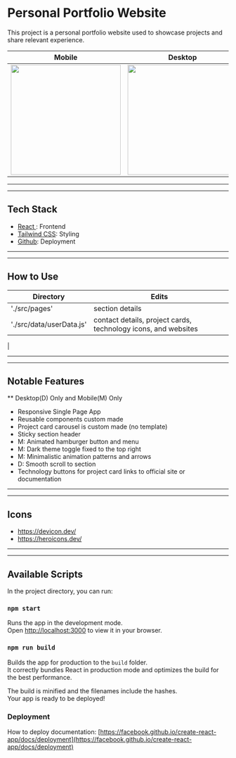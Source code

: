 # Personal Portfolio Website

This project is a personal portfolio website used to showcase projects and share relevant experience. 

<!-- ![Mobile Gif](https://i.imgur.com/dmuO8TZ.gif|width=100px)
![Desktop static](https://i.imgur.com/hl8ZE66.png)
![Mobile static](https://i.imgur.com/b6vD8SZ.png) -->


| Mobile | Desktop |
| ----------- | ----------- |
| <img src="https://i.imgur.com/SuLJh70.gif" width="250px"/> | <img src="https://i.imgur.com/8v3okP7.gif" width="250px"/> |


<!-- <img src="https://i.imgur.com/dmuO8TZ.gif" width="100" /> -->
<!-- <img src="https://i.imgur.com/hl8ZE66.png" width="400"/>
<img src="https://i.imgur.com/b6vD8SZ.png" width="200"/>
 -->



---------------------
---------------------

## Tech Stack
- [ React ](https://github.com/facebook/create-react-app): Frontend
- [ Tailwind CSS](https://tailwindcss.com/): Styling
- [Github](https://github.com/): Deployment
  
---------------------
---------------------

## How to Use

| Directory | Edits |
| ----------- | ----------- |
| './src/pages' | section details |
| './src/data/userData.js' | contact details, project cards, technology icons, and websites  |
|

---------------------
---------------------
## Notable Features
** Desktop(D) Only and Mobile(M) Only
- Responsive Single Page App
- Reusable components custom made
- Project card carousel is custom made (no template)
- Sticky section header
- M: Animated hamburger button and menu
- M: Dark theme toggle fixed to the top right
- M: Minimalistic animation patterns and arrows
- D: Smooth scroll to section
- Technology buttons for project card links to official site or documentation

---------------------
---------------------

## Icons
- https://devicon.dev/
- https://heroicons.dev/

----------------------
---------------------

## Available Scripts

In the project directory, you can run:

### `npm start`

Runs the app in the development mode.\
Open [http://localhost:3000](http://localhost:3000) to view it in your browser.


### `npm run build`

Builds the app for production to the `build` folder.\
It correctly bundles React in production mode and optimizes the build for the best performance.

The build is minified and the filenames include the hashes.\
Your app is ready to be deployed!



### Deployment

How to deploy documentation: [https://facebook.github.io/create-react-app/docs/deployment](https://facebook.github.io/create-react-app/docs/deployment)

